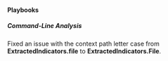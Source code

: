 #### Playbooks

##### Command-Line Analysis

Fixed an issue with the context path letter case from **ExtractedIndicators.file** to **ExtractedIndicators.File**.

